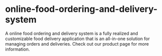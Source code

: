# online-food-ordering-and-delivery-system
A online food ordering and delivery system is a fully realized and customizable food delivery application that is an all-in-one solution for managing orders and deliveries. Check out our product page for more information. 
